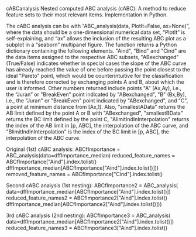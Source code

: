 cABCanalysis
Nested computed ABC analysis (cABC): A method to reduce feature sets to their most relevant items. Implementation in Python.

The cABC analysis can be with “ABC_analysis(data, PlotIt=False, ax=None)”, where the data should be a one-dimensional numerical data set, “PlotIt” is self-explaining, and “ax” allows the inclusion of the resulting ABC plot as a subplot in a “seaborn” multipanel figure. The function returns a Python dictionary containing the following elements. "Aind", "Bind" and "Cind" are the data items assigned to the respective ABC subsets, "ABexchanged" (True/False) indicates whether in special cases the slope of the ABC curve has already reached the value of one before passing the point closest to the ideal "Pareto" point, which would be counterintuitive for the classification and is therefore corrected by exchanging points A and B, about which the user is informed. Other numbers returned include points "A" (Ax,Ay), i.e., the “Juran” or "BreakEven" point indicated by "ABexchanged", "B" (Bx,By), i.e., the "Juran" or "BreakEven" point indicated by "ABexchanged", and "C", a point at minimum distance from [Ax,1]. Also, "smallestAData" returns the AB limit defined by the point A or B with "ABexchanged", "smallestBData" returns the BC limit defined by the point C, "AlimitIndInInterpolation" returns the index of the AB limit in [p, ABC], the interpolation of the ABC curve, and "BlimitIndInInterpolation" is the index of the BC limit in [p, ABC], the interpolation of the ABC curve.

Original (1st) cABC analysis:
ABCfImportance = ABC_analysis(data=dffImportance_median)
reduced_feature_names = ABCfImportance["Aind"].index.tolist()
dffImportance_median[ABCfImportance["Aind"].index.tolist()]))
removed_feature_names = ABCfImportance["Cind"].index.tolist()

Second cABC analysis (1st nesting):
ABCfImportance2 = ABC_analysis(
data=dffImportance_median[ABCfImportance["Aind"].index.tolist()])
reduced_feature_names2 = ABCfImportance2["Aind"].index.tolist()
dffImportance_median[ABCfImportance2["Aind"].index.tolist()]))

3rd cABC analysis (2nd nesting):
ABCfImportance3 = ABC_analysis(
data=dffImportance_median[ABCfImportance2["Aind"].index.tolist()])
reduced_feature_names3 = ABCfImportance3["Aind"].index.tolist()
